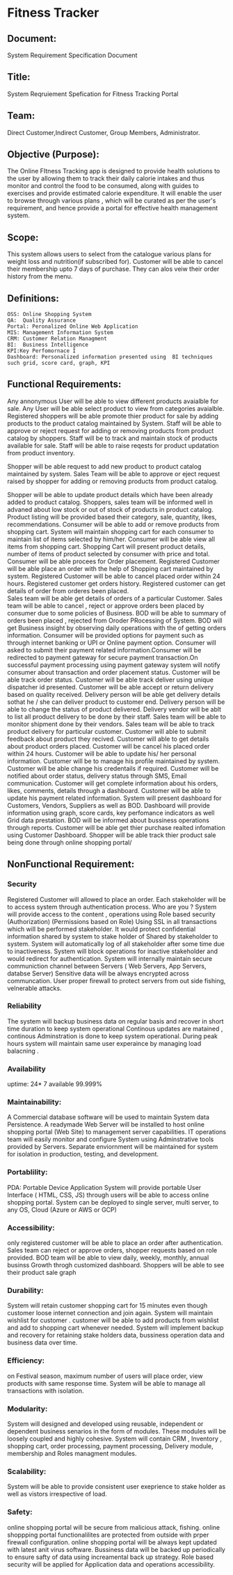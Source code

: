 # Fitness Tracker 

## Document:
System Requirement Specification Document

## Title:
System Reqruiement Spefication for Fitness Tracking Portal

## Team: 
Direct Customer,Indirect Customer, Group Members, Administrator.

## Objective (Purpose):
The Online FItness Tracking app is designed to provide health solutions to the user by allowing them to track their daily calorie intakes and thus monitor and control the food to be consumed, along with guides to exercises and provide estimated calorie expenditure. It will enable the user to browse through various plans , which will be curated as per the user's requirement, and hence provide a portal for effective health management system.

## Scope:
This system allows users to select from the catalogue various plans for weight loss and nutrition(if subscribed for). Customer will be able to cancel their membership upto 7 days of purchase. They can alos veiw their order history from the menu.

## Definitions:
	OSS: Online Shopping System
	QA:  Quality Assurance
	Portal: Peronalized Online Web Application
	MIS: Management Information System
	CRM: Customer Relation Managment
	BI:  Business Intelligence
	KPI:Key Perfomornace I
	Dashboard: Personalized information presented using  BI techniques such grid, score card, graph, KPI


## Functional Requirements:

Any annonymous User will be able to view different products avaialble for sale. Any User will be able select product to view from categories avaialble.
Registered shoppers will be able promote thier product for sale by adding  products to the product catalog maintained by System.
Staff will be able to approve or reject request for adding or removing products from product catalog by shoppers.
 Staff will be to track and maintain stock of products available for sale. Staff will be able to raise 	reqests for product updatation from product inventory.

Shopper will be able request to add new product to product catalog maintained by system.  Sales Team will be able to approve or eject request  raised by shopper for adding or removing products from product catalog.

Shopper will be able to update  product details which have been already added to product catalog.
Shoppers, sales team will be informed well in advaned about low stock  or out of stock of products in product catalog.
Product listing will be provided based their category, sale, quantity, likes, recommendations.
Consumer will be able to  add or remove products from shopping cart. System will maintain shopping cart for each consumer to maintain list of items selected by him/her. Consumer will be able view all items from shopping cart. Shopping Cart will present product details, number of items of product selected by consumer with price and total. Consumer will be able procees for Order placement.
Registered Customer will be able place an order with the help of Shopping cart maintained by system. Registered Customer will be able to cancel placed order within 24 hours. Registered customer get orders history. Registered customer can get details of order from orderes been placed. 	
Sales team will be able get details of orders of a particular Customer. Sales team  will be able to cancel , reject or approve orders been placed by consumer due to some policies of Business.
BOD will be able to summary of orders been placed , rejected from Oroder PRocessing of System. BOD will get Business insight by observing  daily operations  with the of getting orders information.
Consumer will be provided options for payment such as through internet banking  or  UPI  or Online payment option.
Consumer will asked to submit their payment related information.Consumer will be redirected to payment gateway for secure payment transaction.On successful payment processing using payment gateway system will notify consumer about transaction and order placement status.
Customer will be able track order status. Customer will be able track deliver using unique dispatcher id presented.
Customer will be able accept or return delivery based on quality received.
Delivery person will be able get delivery details sothat he / she can deliver product to customer end.
Delivery person will be able to change the status of product delivered.
Delivery vendor will be ablt to  list all product delivery to be done by their staff.
Sales team will be able to monitor shipment  done by their vendors.
Sales team will be able to track product delivery for particular customer.
Customer will able to submit feedback about product they recived. Customer will able to  get details about product orders placed.
Customer will be cancel his placed order within 24 hours. Customer will be able to update his/ her personal information. 
Customer  will be to manage his profile maintained by system. Customer will be able change his credentails if required. 
Customer will be notified about order status, delivery status through  SMS, Email communication.
Customer will get complete information about his orders, likes, comments, details through a dashboard.
Customer will be able to update his payment related information.
System will present dashboard for Customers, Vendors, Suppliers as well as BOD.
Dashboard will provide information using graph, score cards, key perfomance indicators as well Grid data prestation.
BOD will be informed about bussiness operations through reports.
Customer will be able get thier purchase realted infomation using Customer Dashboard.
Shopper will be able track thier product sale being done through online shopping portal/
	
## NonFunctional Requirement:

### Security
Registered Customer will allowed to place an order.	
Each stakeholder will be to access system  through authentication process. Who are you ?
System will provide access to  the content , operations using Role based security (Authorization) (Permissions based on Role)
Using SSL in all transactions  which will be performed stakeholder. It would protect confidential information shared by system to stake holder of Shared by stakeholder to system.
System will automatically log of  all stakeholder after some time due to inactiveness.
System will block operations for inactive  stakeholder and would redirect for authentication.
System  will internally maintain secure communiction channel between Servers ( Web Servers, App Servers, databse Server)
Sensitive data will be always encrypted across communcation.
User proper firewall to protect servers from out side fishing, velnerable attacks.


### Reliability
The system will backup business data on regular basis and recover in short time duration to keep system operational
Continous updates are matained , continous Adminstration is done to keep system operational.
During peak hours system will maintain same user experaince by managing load balacning .

### Availability
uptime:   24* 7  available  99.999%
	
### Maintainability:
A Commercial database software will be used to maintain System data Persistence.
A readymade Web Server will be installed to host online shopping portal (Web Site) to management server capabilities.
IT operations team will easily monitor and configure System using Adminstrative tools provided by Servers.
Separate enviornment will be maintained for system for isolation in  production, testing, and development.

### Portablility:
PDA: Portable Device Application
System will provide portable User Interface ( HTML, CSS, JS) through  users will be able to access online shopping portal.
System can be deployed to single server, multi server, to any OS, Cloud (Azure or AWS or GCP)

### Accessibility:
only registered customer will be able to place an order after authentication.
Sales team can reject or approve  orders, shopper requests  based on role  provided.
BOD team will be able to view daily, weekly, monthly, annual businss Growth throgh customized dashboard.
Shoppers will be able to see their product sale graph

### Durability:
System will retain customer  shopping cart for 15 minutes  even though customer loose internet connection and join again.
System will maintain wishlist for customer . customer  will be able to add products from wishlist  and add to shopping cart whenever needed.
System will implement backup and recovery for retaining stake holders data, bussiness operation data and business data over time.

### Efficiency:
on Festival season, maximum number of users  will place order, view products  with same response time.
System will be able to manage all transactions with isolation.

### Modularity:
System will designed and developed using reusable, independent or dependent business senarios in the form of modules.
These modules will be loosely coupled and highly cohesive.
System will contain CRM , Inventory , shopping cart, order processing, payment processing, Delivery module, membership and Roles managment  modules.
	
### Scalability:
System will be able  to  provide  consistent user exeprience to stake holder as well as vistors irrespective of load.

### Safety:	
online shopping portal will be secure from malicious attack, fishing.
online shoppping portal functionalilites are protected from outside with prper firewall configuration.
online shopping portal will be always kept updated with latest anit virus software.
Bussiness data will be backed up periodically to ensure safty of data using increamental back up strategy.
Role based security will be applied for Application data and operations accessibility.
